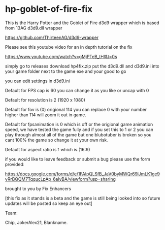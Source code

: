 # hp-goblet-of-fire-fix

This is the Harry Potter and the Goblet of Fire d3d9 wrapper which is based from 13AG d3d9.dll wrapper

https://github.com/ThirteenAG/d3d9-wrapper

Please see this youtube video for an in depth tutorial on the fix

https://www.youtube.com/watch?v=gMjPTeB_tHI&t=0s

simply go to releases download hp4fix.zip put the d3d9.dll and d3d9.ini into your game folder next to the game exe and your good to go 

you can edit settings in d3d9.ini 

Default for FPS cap is 60 you can change it as you like or uncap with 0

Default for resolution is 2 (1920 x 1080) 

Default for fov is (0) origional 114 you can replace 0 with your number higher than 114 will zoom it out in game.

Default for fpsanimation is 0 which is off or the origional game animation speed, we have tested the game fully and if you set this to 1 or 2 you can play through almost all of the game but one blubotuber is broken so you cant 100% the game so change it at your own risk.

Default for aspect ratio is 1 which is (16:9) 

if you would like to leave feedback or submit a bug please use the form provided:

https://docs.google.com/forms/d/e/1FAIpQLSfB_JaV0byMWQr69lJmLK1ge9vRrBQQM7TqqucLpAp_6aIyBA/viewform?usp=sharing

brought to you by Fix Enhancers 

[this fix as it stands is a beta and the game is still being looked into so future updates will be posted so keep an eye out] 

Team: 

Chip, JokerAlex21, Blankname.
